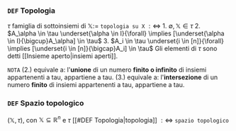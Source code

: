 ###  `DEF`  Topologia
$\tau$ famiglia di sottoinsiemi di  $\mathbb{X} :=$ `topologia su X` $:\Leftrightarrow$
    1. $\emptyset, \mathbb{X} \in \tau$
    2. $A_\alpha \in \tau \underset{\alpha \in I}{\forall} \implies [\underset{\alpha \in I}{\bigcup}A_\alpha] \in \tau$ 
    3. $A_i \in \tau \underset{i \in [n]}{\forall} \implies [\underset{i \in [n]}{\bigcap}A_i] \in \tau$ 
Gli elementi di $\tau$ sono detti [[Insieme aperto|insiemi aperti]].

`NOTA`
(2.) equivale a: l'**unione** di un numero **finito o infinito** di insiemi appartenenti a tau, appartiene a tau.
(3.) equivale a: l'**intersezione** di un numero **finito** di insiemi appartenenti a tau, appartiene a tau.

### `DEF` Spazio topologico
$(\mathbb{X}, \tau)$, con $\mathbb{X} \subseteq \mathbb{R}^n$ e $\tau$ [[#DEF Topologia|topologia]] $:\Leftrightarrow$ `spazio topologico`